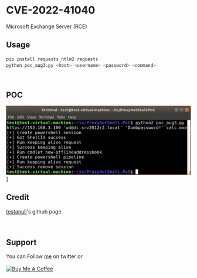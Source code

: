 # CVE-2022-41040
Microsoft Exchange Server (RCE)
&nbsp;

## Usage
```bash
pip install requests_ntlm2 requests
python poc_aug3.py <host> <username> <password> <command>
```
&nbsp;

## POC
 ![poc.jpg](./poc.jpg)]
&nbsp;

## Credit
[testanull](https://github.com/testanull/ProxyNotShell-PoC)'s github page.</br>
</br>&nbsp;

## Support
You can Follow [me](https://twitter.com/iamfuche) on twitter or
<br><br><a href="https://www.buymeacoffee.com/iamfuche" target="_blank"><img src="https://cdn.buymeacoffee.com/buttons/v2/default-yellow.png" alt="Buy Me A Coffee" style="height: 60px !important;width: 217px !important;" ></a>
